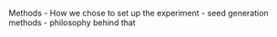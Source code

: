 Methods - 
	How we chose to set up the experiment
	- seed generation methods - philosophy behind that
